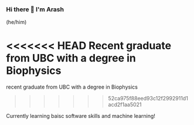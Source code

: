 ### Hi there 👋 I'm Arash

(he/him)

<<<<<<< HEAD
Recent graduate from UBC with a degree in Biophysics
=======

recent graduate from UBC with a degree in Biophysics
>>>>>>> 52ca975f88eed93c12f2992911d1acd2f1aa5021

Currently learning baisc software skills and machine learning!



<!--
**arash-javan/arash-javan** is a ✨ _special_ ✨ repository because its `README.md` (this file) appears on your GitHub profile.

Here are some ideas to get you started:

- 🔭 I’m currently working on ...
- 🌱 I’m currently learning ...
- 👯 I’m looking to collaborate on ...
- 🤔 I’m looking for help with ...
- 💬 Ask me about ...
- 📫 How to reach me: ...
- 😄 Pronouns: ...
- ⚡ Fun fact: ...
-->

